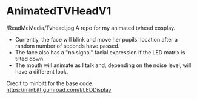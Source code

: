 # AnimatedTVHeadV1
/ReadMeMedia/Tvhead.jpg
A repo for my animated tvhead cosplay. 
* Currently, the face will blink and move her pupils' location after a random number of seconds have passed. 
* The face also has a "no signal" facial expression if the LED matrix is tilted down.
* The mouth will animate as I talk and, depending on the noise level, will have a different look.





Credit to minbitt for the base code.
https://minbitt.gumroad.com/l/LEDDisplay
